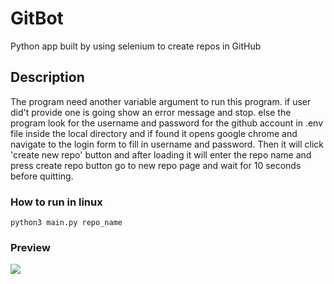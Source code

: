 # GitBot

Python app built by using selenium to create repos in GitHub

## Description

The program need another variable argument to run this program. if user did't provide one is going show an error message and stop. else the program look for the username and password for the github account in .env file inside the local directory and if found it opens google chrome and navigate to the login form to fill in username and password. Then it will click 'create new repo' button and after loading it will enter the repo name and press create repo button go to new repo page and wait for 10 seconds before quitting. 

### How to run in linux
```
python3 main.py repo_name
```

### Preview

<img src="https://user-images.githubusercontent.com/91461938/191908417-9005bb5d-d1d0-4465-adb0-49d324cf3936.gif">
